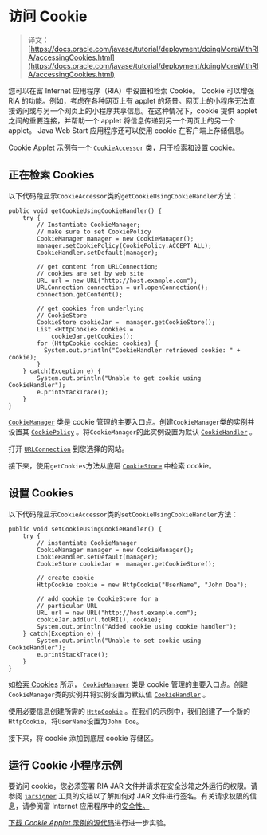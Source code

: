 # 访问 Cookie

> 译文： [https://docs.oracle.com/javase/tutorial/deployment/doingMoreWithRIA/accessingCookies.html](https://docs.oracle.com/javase/tutorial/deployment/doingMoreWithRIA/accessingCookies.html)

您可以在富 Internet 应用程序（RIA）中设置和检索 Cookie。 Cookie 可以增强 RIA 的功能。例如，考虑在各种网页上有 applet 的场景。网页上的小程序无法直接访问或与另一个网页上的小程序共享信息。在这种情况下，cookie 提供 applet 之间的重要连接，并帮助一个 applet 将信息传递到另一个网页上的另一个 applet。 Java Web Start 应用程序还可以使用 cookie 在客户端上存储信息。

Cookie Applet 示例有一个 [`CookieAccessor`](examples/applet_AccessingCookies/src/CookieAccessor.java ) 类，用于检索和设置 cookie。

## 正在检索 Cookies

以下代码段显示`CookieAccessor`类的`getCookieUsingCookieHandler`方法：

```
public void getCookieUsingCookieHandler() { 
    try {       
        // Instantiate CookieManager;
        // make sure to set CookiePolicy
        CookieManager manager = new CookieManager();
        manager.setCookiePolicy(CookiePolicy.ACCEPT_ALL);
        CookieHandler.setDefault(manager);

        // get content from URLConnection;
        // cookies are set by web site
        URL url = new URL("http://host.example.com");
        URLConnection connection = url.openConnection();
        connection.getContent();

        // get cookies from underlying
        // CookieStore
        CookieStore cookieJar =  manager.getCookieStore();
        List <HttpCookie> cookies =
            cookieJar.getCookies();
        for (HttpCookie cookie: cookies) {
          System.out.println("CookieHandler retrieved cookie: " + cookie);
        }
    } catch(Exception e) {
        System.out.println("Unable to get cookie using CookieHandler");
        e.printStackTrace();
    }
}  

```

[`CookieManager`](https://docs.oracle.com/javase/8/docs/api/java/net/CookieManager.html) 类是 cookie 管理的主要入口点。创建`CookieManager`类的实例并设置其 [`CookiePolicy`](https://docs.oracle.com/javase/8/docs/api/java/net/CookiePolicy.html) 。将`CookieManager`的此实例设置为默认 [`CookieHandler`](https://docs.oracle.com/javase/8/docs/api/java/net/CookieHandler.html) 。

打开 [`URLConnection`](https://docs.oracle.com/javase/8/docs/api/java/net/URLConnection.html) 到您选择的网站。

接下来，使用`getCookies`方法从底层 [`CookieStore`](https://docs.oracle.com/javase/8/docs/api/java/net/CookieStore.html) 中检索 cookie。

## 设置 Cookies

以下代码段显示`CookieAccessor`类的`setCookieUsingCookieHandler`方法：

```
public void setCookieUsingCookieHandler() {
    try {
        // instantiate CookieManager
        CookieManager manager = new CookieManager();
        CookieHandler.setDefault(manager);
        CookieStore cookieJar =  manager.getCookieStore();

        // create cookie
        HttpCookie cookie = new HttpCookie("UserName", "John Doe");

        // add cookie to CookieStore for a
        // particular URL
        URL url = new URL("http://host.example.com");
        cookieJar.add(url.toURI(), cookie);
        System.out.println("Added cookie using cookie handler");
    } catch(Exception e) {
        System.out.println("Unable to set cookie using CookieHandler");
        e.printStackTrace();
    }
}

```

如[检索 Cookies](#retrieving) 所示， [`CookieManager`](https://docs.oracle.com/javase/8/docs/api/java/net/CookieManager.html) 类是 cookie 管理的主要入口点。创建`CookieManager`类的实例并将实例设置为默认值 [`CookieHandler`](https://docs.oracle.com/javase/8/docs/api/java/net/CookieHandler.html) 。

使用必要信息创建所需的 [`HttpCookie`](https://docs.oracle.com/javase/8/docs/api/java/net/HttpCookie.html) 。在我们的示例中，我们创建了一个新的`HttpCookie`，将`UserName`设置为`John Doe`。

接下来，将 cookie 添加到底层 cookie 存储区。

## 运行 Cookie 小程序示例

要访问 cookie，您必须签署 RIA JAR 文件并请求在安全沙箱之外运行的权限。请参阅 [`jarsigner`](https://docs.oracle.com/javase/8/docs/technotes/tools/index.html#security) 工具的文档以了解如何对 JAR 文件进行签名。有关请求权限的信息，请参阅富 Internet 应用程序中的[安全性。](../doingMoreWithRIA/security.html)

[下载 _Cookie Applet_ 示例的源代码](examplesIndex.html#AccessingCookies)进行进一步实验。